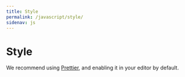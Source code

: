 ```yaml
---
title: Style
permalink: /javascript/style/
sidenav: js
---
```


# Style

We recommend using [Prettier](https://prettier.io), and enabling it in your editor by default.
